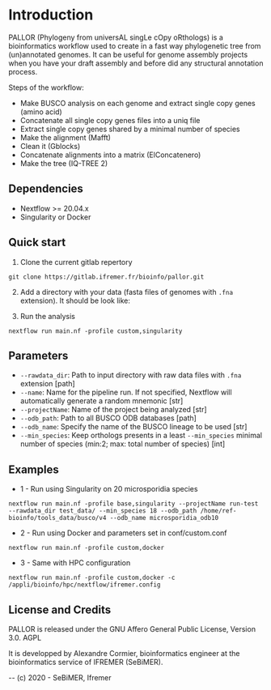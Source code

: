 # Introduction

PALLOR (Phylogeny from universAL singLe cOpy oRthologs) is a bioinformatics workflow used to create in a fast way phylogenetic tree from (un)annotated genomes. It can be useful for genome assembly projects when you have your draft assembly and before did any structural annotation process.


Steps of the workflow:
- Make BUSCO analysis on each genome and extract single copy genes (amino acid)
- Concatenate all single copy genes files into a uniq file
- Extract single copy genes shared by a minimal number of species
- Make the alignment (Mafft)
- Clean it (Gblocks)
- Concatenate alignments into a matrix (ElConcatenero)
- Make the tree (IQ-TREE 2)

## Dependencies

- Nextflow >= 20.04.x
- Singularity or Docker

## Quick start

1. Clone the current gitlab repertory 

```
git clone https://gitlab.ifremer.fr/bioinfo/pallor.git
```

2. Add a directory with your data (fasta files of genomes with ```.fna``` extension). It should be look like:

3. Run the analysis

```
nextflow run main.nf -profile custom,singularity
```

## Parameters

- ```--rawdata_dir```: Path to input directory with raw data files with ```.fna``` extension [path]
- ```--name```: Name for the pipeline run. If not specified, Nextflow will automatically generate a random mnemonic [str]
- ```--projectName```: Name of the project being analyzed [str]
- ```--odb_path```: Path to all BUSCO ODB databases [path]
- ```--odb_name```: Specify the name of the BUSCO lineage to be used [str]
- ```--min_species```: Keep orthologs presents in a least ```--min_species``` minimal number of species (min:2; max: total number of species) [int]

## Examples

- 1 - Run using Singularity on 20 microsporidia species

```
nextflow run main.nf -profile base,singularity --projectName run-test --rawdata_dir test_data/ --min_species 18 --odb_path /home/ref-bioinfo/tools_data/busco/v4 --odb_name microsporidia_odb10
```

- 2 - Run using Docker and parameters set in conf/custom.conf

```
nextflow run main.nf -profile custom,docker
```

- 3 - Same with HPC configuration

```
nextflow run main.nf -profile custom,docker -c /appli/bioinfo/hpc/nextflow/ifremer.config
```

## License and Credits
PALLOR is released under the GNU Affero General Public License, Version 3.0. AGPL

It is developped by Alexandre Cormier, bioinformatics engineer at the bioinformatics service of IFREMER (SeBiMER).

-- (c) 2020 - SeBiMER, Ifremer
